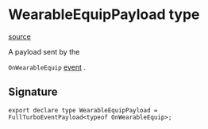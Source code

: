 # WearableEquipPayload type

[source](https://developers.meta.com/horizon-worlds/reference/2.0.0/analytics_wearableequippayload)

A payload sent by the 

`OnWearableEquip` [event](/horizon-worlds/reference/2.0.0/analytics_turboevents) .

## Signature

```
export declare type WearableEquipPayload = FullTurboEventPayload<typeof OnWearableEquip>;
```